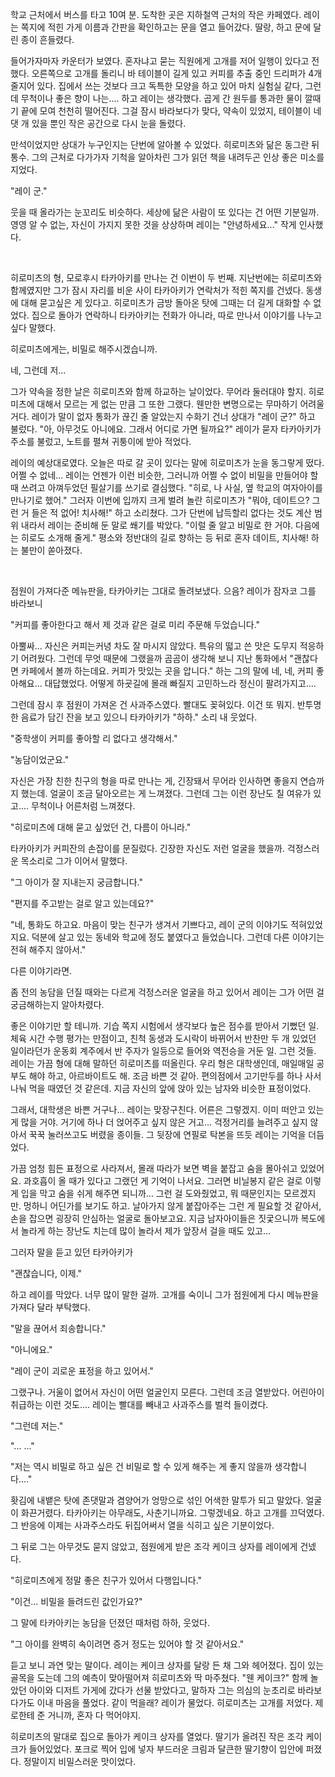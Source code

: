 
학교 근처에서 버스를 타고 10여 분. 도착한 곳은 지하철역 근처의 작은 카페였다. 레이는 쪽지에 적힌 가게 이름과 간판을 확인하고는 문을 열고 들어갔다. 딸랑, 하고 문에 달린 종이 흔들렸다.

들어가자마자 카운터가 보였다. 혼자냐고 묻는 직원에게 고개를 저어 일행이 있다고 전했다. 오른쪽으로 고개를 돌리니 바 테이블이 길게 있고 커피를 추출 중인 드리퍼가 4개 줄지어 있다. 집에서 쓰는 것보다 크고 독특한 모양을 하고 있어 마치 실험실 같다, 그런데 무척이나 좋은 향이 나는.... 하고 레이는 생각했다.  곱게 간 원두를 통과한 물이 깔때기 끝에 모여 천천히 떨어진다. 그걸 잠시 바라보다가 맞다, 약속이 있었지, 테이블이 네댓 개 있을 뿐인 작은 공간으로 다시 눈을 돌렸다.

만석이었지만 상대가 누구인지는 단번에 알아볼 수 있었다. 히로미츠와 닮은 동그란 뒤통수. 그의 근처로 다가가자 기척을 알아차린 그가 읽던 책을 내려두곤 인상 좋은 미소를 지었다.

"레이 군."

웃을 때 올라가는 눈꼬리도 비슷하다. 세상에 닮은 사람이 또 있다는 건 어떤 기분일까. 영영 알 수 없는, 자신이 가지지 못한 것을 상상하며 레이는 "안녕하세요..." 작게 인사했다.


&nbsp;



히로미츠의 형, 모로후시 타카아키를 만나는 건 이번이 두 번째. 지난번에는 히로미츠와 함께였지만 그가 잠시 자리를 비운 사이 타카아키가 연락처가 적힌 쪽지를 건넸다. 동생에 대해 묻고싶은 게 있다고. 히로미츠가 금방 돌아온 탓에 그때는 더 길게 대화할 수 없었다. 집으로 돌아가 연락하니 타카아키는 전화가 아니라, 따로 만나서 이야기를 나누고 싶다 말했다.

히로미츠에게는, 비밀로 해주시겠습니까.

네, 그런데 저...

그가 약속을 정한 날은 히로미츠와 함께 하교하는 날이었다. 무어라 둘러대야 할지. 히로미츠에 대해서 모르는 게 없는 만큼 그 또한 그랬다. 웬만한 변명으로는 무마하기 어려울 거다. 레이가 말이 없자 통화가 끊긴 줄 알았는지 수화기 건너 상대가 "레이 군?" 하고 불렀다. "아, 아무것도 아니에요. 그래서 어디로 가면 될까요?" 레이가 묻자 타카아키가 주소를 불렀고, 노트를 펼쳐 귀퉁이에 받아 적었다.

레이의 예상대로였다. 오늘은 따로 갈 곳이 있다는 말에 히로미츠가 눈을 동그랗게 떴다. 어쩔 수 없네... 레이는 언젠가 이런 비슷한, 그러니까 어쩔 수 없이 비밀을 만들어야 할 때 쓰려고 아껴두었던 필살기를 쓰기로 결심했다. "히로, 나 사실, 옆 학교의 여자아이를 만나기로 했어." 그러자 이번에 입까지 크게 벌려 놀란 히로미츠가 "뭐야, 데이트으? 그런 거 들은 적 없어! 치사해!" 하고 소리쳤다. 그가 단번에 납득할리 없다는 것도 계산 범위 내라서 레이는 준비해 둔 말로 쐐기를 박았다. "이럴 줄 알고 비밀로 한 거야. 다음에는 히로도 소개해 줄게." 평소와 정반대의 길로 향하는 등 뒤로 혼자 데이트, 치사해! 하는 불만이 쏟아졌다.

&nbsp;


점원이 가져다준 메뉴판을, 타카아키는 그대로 돌려보냈다. 으음? 레이가 잠자코 그를 바라보니

"커피를 좋아한다고 해서 제 것과 같은 걸로 미리 주문해 두었습니다."

아뿔싸... 자신은 커피는커녕 차도 잘 마시지 않았다. 특유의 떫고 쓴 맛은 도무지 적응하기 어려웠다. 그런데 무엇 때문에 그랬을까 곰곰이 생각해 보니 지난 통화에서 "괜찮다면 카페에서 볼까 하는데요. 커피가 맛있는 곳을 압니다." 하는 그의 말에 네, 네, 커피 좋아해요... 대답했었다. 어떻게 하굣길에 몰래 빠질지 고민하느라 정신이 팔려가지고....

그런데 잠시 후 점원이 가져온 건 사과주스였다. 빨대도 꽂혀있다. 이건 또 뭐지. 반투명한 음료가 담긴 잔을 보고 있으니 타카아키가 "하하." 소리 내 웃었다.

"중학생이 커피를 좋아할 리 없다고 생각해서."

"농담이었군요."

자신은 가장 친한 친구의 형을 따로 만나는 게, 긴장돼서 무어라 인사하면 좋을지 연습까지 했는데. 얼굴이 조금 달아오르는 게 느껴졌다. 그런데 그는 이런 장난도 칠 여유가 있고.... 무척이나 어른처럼 느껴졌다.

"히로미츠에 대해 묻고 싶었던 건, 다름이 아니라."

타카아키가 커피잔의 손잡이를 문질렀다. 긴장한 자신도 저런 얼굴을 했을까. 걱정스러운 목소리로 그가 이어서 말했다.

"그 아이가 잘 지내는지 궁금합니다."

"편지를 주고받는 걸로 알고 있는데요?"

"네, 통화도 하고요. 마음이 맞는 친구가 생겨서 기쁘다고, 레이 군의 이야기도 적혀있었지요. 덕분에 살고 있는 동네와 학교에 정도 붙였다고 들었습니다. 그런데 다른 이야기는 전혀 해주지 않아서."

다른 이야기라면.

좀 전의 농담을 던질 때와는 다르게 걱정스러운 얼굴을 하고 있어서 레이는 그가 어떤 걸 궁금해하는지 알아차렸다.

좋은 이야기만 할 테니까. 기습 쪽지 시험에서 생각보다 높은 점수를 받아서 기뻤던 일. 체육 시간 수행 평가는 만점이고, 친척 동생과 도시락이 바뀌어서 반찬만 두 개 있었던 일이라던가 운동회 계주에서 반 주자가 일등으로 들어와 역전승을 거둔 일. 그런 것들. 레이는 가끔 형에 대해 말하던 히로미츠를 떠올린다. 우리 형은 대학생인데, 매일매일 공부도 해야 하고, 아르바이트도 해. 조금 바쁜 것 같아. 편의점에서 고기만두를 하나 사서 나눠 먹을 때였던 것 같은데. 지금 자신의 앞에 앉아 있는 남자와 비슷한 표정이었다.

그래서, 대학생은 바쁜 거구나... 레이는 맞장구친다. 어른은 그렇겠지. 이미 떠안고 있는 게 많을 거야. 거기에 하나 더 얹어주고 싶지 않은 거고... 걱정거리를 늘려주고 싶지 않아서 꾹꾹 눌러쓰고도 버렸을 종이들. 그 뒷장에 연필로 탁본을 뜨듯 레이는 기억을 더듬었다.

가끔 엄청 힘든 표정으로 사라져서, 몰래 따라가 보면 벽을 붙잡고 숨을 몰아쉬고 있었어요. 과호흡이 올 때가 있다고 그랬던 게 기억이 나서요. 그러면 비닐봉지 같은 걸로 이렇게 입을 막고 숨을 쉬게 해주면 되니까... 그런 걸 도와줬었고, 뭐 때문인지는 모르겠지만. 멍하니 어딘가를 보기도 하고. 날아가지 않게 붙잡아주는 그런 게 필요할 것 같아서, 손을 잡으면 굉장히 안심하는 얼굴로 돌아보고요. 지금 남자아이들은 짓궃으니까 복도에서 놀라게 하는 장난도 치는데 많이 놀라서 제가 앞장서 걸을 때도 있고...

그러자 말을 듣고 있던 타카아키가

"괜찮습니다, 이제."

하고 레이를 막았다. 너무 많이 말한 걸까. 고개를 숙이니 그가 점원에게 다시 메뉴판을 가져다 달라 부탁했다.

"말을 끊어서 죄송합니다."

"아니에요."

"레이 군이 괴로운 표정을 하고 있어서."

그랬구나. 거울이 없어서 자신이 어떤 얼굴인지 모른다. 그런데 조금 열받았다.  어린아이 취급하는 이런 것도.... 레이는 빨대를 빼내고 사과주스를 벌컥 들이켰다.

"그런데 저는."

"... ..."

"저는 역시 비밀로 하고 싶은 건 비밀로 할 수 있게 해주는 게 좋지 않을까 생각합니다...."

홧김에 내뱉은 탓에 존댓말과 겸양어가 엉망으로 섞인 어색한 말투가 되고 말았다. 얼굴이 화끈거렸다. 타카아키는 아무래도, 사춘기니까요. 그렇겠네요. 하고 고개를 끄덕였다. 그 반응에 이제는 사과주스라도 뒤집어써서 열을 식히고 싶은 기분이었다. 

그 뒤로 그는 아무것도 묻지 않았고, 점원에게 받은 조각 케이크 상자를 레이에게 건넸다.

"히로미츠에게 정말 좋은 친구가 있어서 다행입니다."

"이건... 비밀을 들려드린 값인가요?"

그 말에 타카아키는 농담을 던졌던 때처럼 하하, 웃었다.

"그 아이를 완벽히 속이려면 증거 정도는 있어야 할 것 같아서요."

듣고 보니 과연 맞는 말이다. 레이는 케이크 상자를 달랑 든 채 그와 헤어졌다. 집이 있는 골목을 도는데 그의 예측이 맞아떨어져 히로미츠와 딱 마주쳤다. "웬 케이크?"  함께 놀았던 아이와 디저트 가게에 갔다가 선물 받았다고, 말하자 그는 의심의 눈초리로 바라보다가도 이내 마음을 풀었다. 같이 먹을래? 레이가 물었다. 히로미츠는 고개를 저었다. 제로한테 준 거니까, 혼자 다 먹어야지.

히로미츠의 말대로 집으로 돌아가 케이크 상자를 열었다. 딸기가 올려진 작은 조각 케이크가 들어있었다. 포크로 찍어 입에 넣자 부드러운 크림과 달큰한 딸기향이 입안에 퍼졌다.  정말이지 비밀스러운 맛이었다.








&nbsp;
&nbsp;
&nbsp;